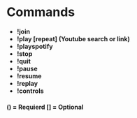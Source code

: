 # Commands
- **!join**
- **!play [repeat] (Youtube search or link)**
- **!playspotify**
- **!stop**
- **!quit**
- **!pause**
- **!resume**
- **!replay**
- **!controls**
#### () = Requierd [] = Optional